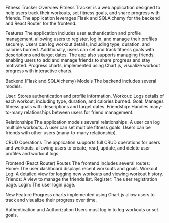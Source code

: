 
Fitness Tracker
Overview
Fitness Tracker is a web application designed to help users track their workouts, set fitness goals, and share progress with friends. The application leverages Flask and SQLAlchemy for the backend and React Router for the frontend.

Features
The application includes user authentication and profile management, allowing users to register, log in, and manage their profiles securely. Users can log workout details, including type, duration, and calories burned. Additionally, users can set and track fitness goals with descriptions and target dates. The app also supports managing friends, enabling users to add and manage friends to share progress and stay motivated. Progress charts, implemented using Chart.js, visualize workout progress with interactive charts.

Backend (Flask and SQLAlchemy)
Models
The backend includes several models:

User: Stores authentication and profile information.
Workout: Logs details of each workout, including type, duration, and calories burned.
Goal: Manages fitness goals with descriptions and target dates.
Friendship: Handles many-to-many relationships between users for friend management.

Relationships
The application models several relationships:
A user can log multiple workouts.
A user can set multiple fitness goals.
Users can be friends with other users (many-to-many relationship).

CRUD Operations
The application supports full CRUD operations for users and workouts, allowing users to create, read, update, and delete user profiles and workout logs.

Frontend (React Router)
Routes
The frontend includes several routes:
Home: The user dashboard displays recent workouts and goals.
Workout Log: A detailed view for logging new workouts and viewing workout history.
Friends: A view to manage the friends list.
Register: The user registration page.
Login: The user login page.

New Feature
Progress charts implemented using Chart.js allow users to track and visualize their progress over time.

Authentication and Authorization
Users must log in to log workouts or set goals.


